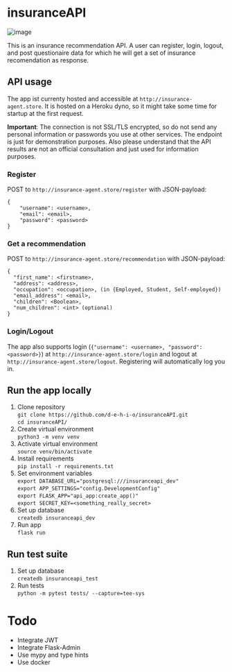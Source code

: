 # insuranceAPI  
![image](assets/contract_picture.jpg)  

This is an insurance recommendation API. A user can register, login, logout, and post questionaire data for which he will get a set of insurance recomendation as response.
## API usage

The app ist currenty hosted and accessible at ```http://insurance-agent.store```. It is hosted on a Heroku dyno, so it might take some time for startup at the first request.
  
**Important**: The connection is not SSL/TLS encrypted, so do not send any personal information or passwords you use at other services. The endpoint is just for demonstration purposes.
Also please understand that the API results are not an official consultation and just used for information purposes.

### Register
POST to ```http://insurance-agent.store/register``` with JSON-payload:
```
{
	"username": <username>,
	"email": <email>,
	"password": <password>
}
```
### Get a recommendation
POST to ```http://insurance-agent.store/recommendation``` with JSON-payload:
```
{
  "first_name": <firstname>,
  "address": <address>,
  "occupation": <occupation>, (in {Employed, Student, Self-employed})
  "email_address": <email>,
  "children": <Boolean>,
  "num_children": <int> (optional)
}
```
### Login/Logout
The app also supports login (```{"username": <username>, "password": <password>}```) at ```http://insurance-agent.store/login``` and logout at  ```http://insurance-agent.store/logout```. Registering will automatically log you in.

## Run the app locally

1. Clone repository  
```git clone https://github.com/d-e-h-i-o/insuranceAPI.git```  
```cd insuranceAPI/```
2. Create virtual environment  
```python3 -m venv venv```
3. Activate virtual environment   
```source venv/bin/activate``` 
4. Install requirements  
```pip install -r requirements.txt```
5. Set environment variables  
```export DATABASE_URL="postgresql:///insuranceapi_dev"```  
```export APP_SETTINGS="config.DevelopmentConfig"```  
```export FLASK_APP="api_app:create_app()"```  
```export SECRET_KEY=<something_really_secret>```  
6. Set up database   
```createdb insuranceapi_dev```  
7. Run app  
```flask run```  

## Run test suite
1. Set up database   
```createdb insuranceapi_test``` 
2. Run tests  
```python -m pytest tests/ --capture=tee-sys```  

# Todo
* Integrate JWT
* Integrate Flask-Admin
* Use mypy and type hints
* Use docker
